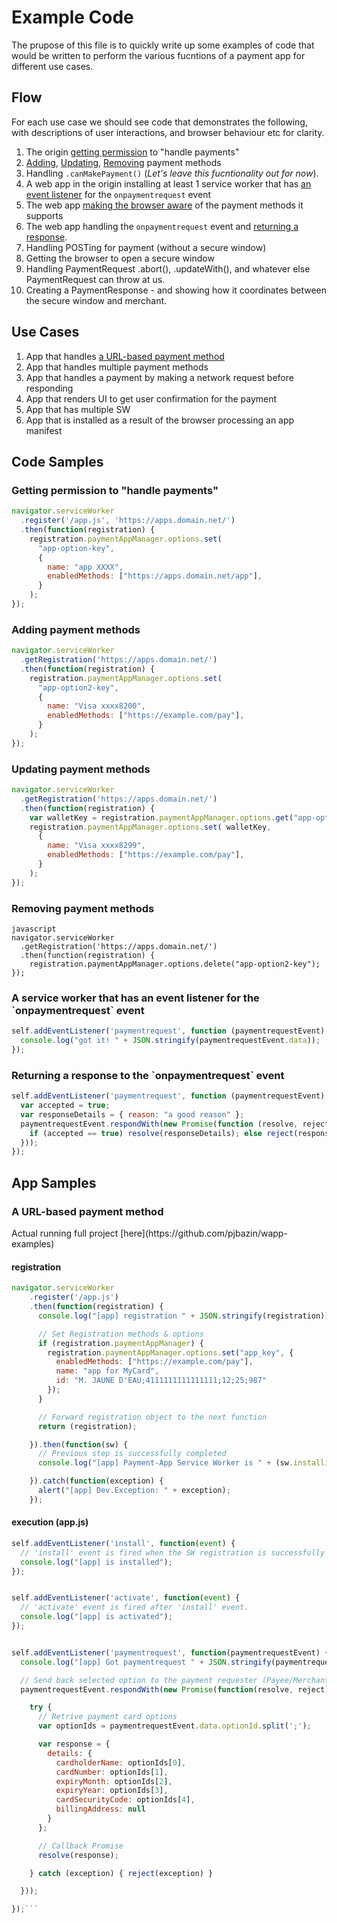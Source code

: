 # Example Code

The prupose of this file is to quickly write up some examples of code that would be written to perform the various fucntions of a payment app for different use cases.

## Flow

For each use case we should see code that demonstrates the following, with descriptions of user interactions, and browser behaviour etc for clarity.

  1. The origin [getting permission](#example2) to "handle payments"
  1. [Adding](#example31), [Updating](#example33), [Removing](#example32) payment methods
  1. Handling `.canMakePayment()` (*Let's leave this fucntionality out for now*).
  1. A web app in the origin installing at least 1 service worker that has [an event listener](#example1) for the `onpaymentrequest` event
  1. The web app [making the browser aware](#example31) of the payment methods it supports
  1. The web app handling the `onpaymentrequest` event and [returning a response](#example4).
  1. Handling POSTing for payment (without a secure window)
  1. Getting the browser to open a secure window
  1. Handling PaymentRequest .abort(), .updateWith(), and whatever else PaymentRequest can throw at us.
  1. Creating a PaymentResponse - and showing how it coordinates between the secure window and merchant.
   
## Use Cases

  1. App that handles [a URL-based payment method](#app1)
  1. App that handles multiple payment methods
  1. App that handles a payment by making a network request before responding
  1. App that renders UI to get user confirmation for the payment
  1. App that has multiple SW
  1. App that is installed as a result of the browser processing an app manifest
  
## Code Samples

<h3 id="example2">Getting permission to "handle payments"</h3>

```javascript
navigator.serviceWorker
  .register('/app.js', 'https://apps.domain.net/')
  .then(function(registration) {
    registration.paymentAppManager.options.set(
      "app-option-key",
      {
        name: "app XXXX",
        enabledMethods: ["https://apps.domain.net/app"],
      }
    );
});
```

<h3 id="example31">Adding payment methods</h3>

```javascript
navigator.serviceWorker
  .getRegistration('https://apps.domain.net/')
  .then(function(registration) {
    registration.paymentAppManager.options.set(
      "app-option2-key",
      {
        name: "Visa xxxx8200",
        enabledMethods: ["https://example.com/pay"],
      }
    );
});
```

<h3 id="example33">Updating payment methods</h3>

```javascript
navigator.serviceWorker
  .getRegistration('https://apps.domain.net/')
  .then(function(registration) {
    var walletKey = registration.paymentAppManager.options.get("app-option2-key");
    registration.paymentAppManager.options.set( walletKey,
      {
        name: "Visa xxxx8299",
        enabledMethods: ["https://example.com/pay"],
      }
    );
});
```

<h3 id="example32">Removing payment methods</h3>

```
javascript
navigator.serviceWorker
  .getRegistration('https://apps.domain.net/')
  .then(function(registration) {
    registration.paymentAppManager.options.delete("app-option2-key");
});
```

<h3 id="example1">A service worker that has an event listener for the `onpaymentrequest` event</h3>

```javascript
self.addEventListener('paymentrequest', function (paymentrequestEvent) {
  console.log("got it! " + JSON.stringify(paymentrequestEvent.data));
});
```

<h3 id="example4">Returning a response to the `onpaymentrequest` event</h3>

```javascript
self.addEventListener('paymentrequest', function (paymentrequestEvent) {
  var accepted = true;
  var responseDetails = { reason: "a good reason" }; 
  paymentrequestEvent.respondWith(new Promise(function (resolve, reject) {
    if (accepted == true) resolve(responseDetails); else reject(responseDetails);
  }));
});
```

## App Samples
<h3 id="app1">A URL-based payment method</h3>
Actual running full project [here](https://github.com/pjbazin/wapp-examples)

#### registration

```javascript
navigator.serviceWorker
    .register('/app.js')
    .then(function(registration) {
      console.log("[app] registration " + JSON.stringify(registration));

      // Set Registration methods & options
      if (registration.paymentAppManager) {
        registration.paymentAppManager.options.set("app_key", {
          enabledMethods: ["https://example.com/pay"],
          name: "app for MyCard",
          id: "M. JAUNE D'EAU;4111111111111111;12;25;987"
        });
      }

      // Forward registration object to the next function
      return (registration);

    }).then(function(sw) {
      // Previous step is successfully completed
      console.log("[app] Payment-App Service Worker is " + (sw.installing || sw.waiting || sw.active).state);

    }).catch(function(exception) {
      alert("[app] Dev.Exception: " + exception);
    });
```

#### execution (app.js)

```javascript
self.addEventListener('install', function(event) {
  // 'install' event is fired when the SW registration is successfully completed.
  console.log("[app] is installed");
});


self.addEventListener('activate', function(event) {
  // 'activate' event is fired after 'install' event.
  console.log("[app] is activated");
});


self.addEventListener('paymentrequest', function(paymentrequestEvent) {
  console.log("[app] Got paymentrequest " + JSON.stringify(paymentrequestEvent.data));

  // Send back selected option to the payment requester (Payee/Merchant, PISP,...)
  paymentrequestEvent.respondWith(new Promise(function(resolve, reject) {

    try {
      // Retrive payment card options
      var optionIds = paymentrequestEvent.data.optionId.split(';');

      var response = {
        details: {
          cardholderName: optionIds[0],
          cardNumber: optionIds[1],
          expiryMonth: optionIds[2],
          expiryYear: optionIds[3],
          cardSecurityCode: optionIds[4],
          billingAddress: null
        }
      };

      // Callback Promise
      resolve(response);

    } catch (exception) { reject(exception) }

  }));

});```
